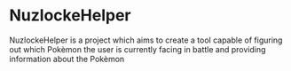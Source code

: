 # NuzlockeHelper
NuzlockeHelper is a project which aims to create a tool capable of figuring out which Pokèmon the user is currently facing in battle and providing information about the Pokèmon
